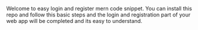 Welcome to easy login and register mern code snippet.
You can install this repo and follow this basic steps and the login and registration part of your web app will be completed and its easy to understand.
